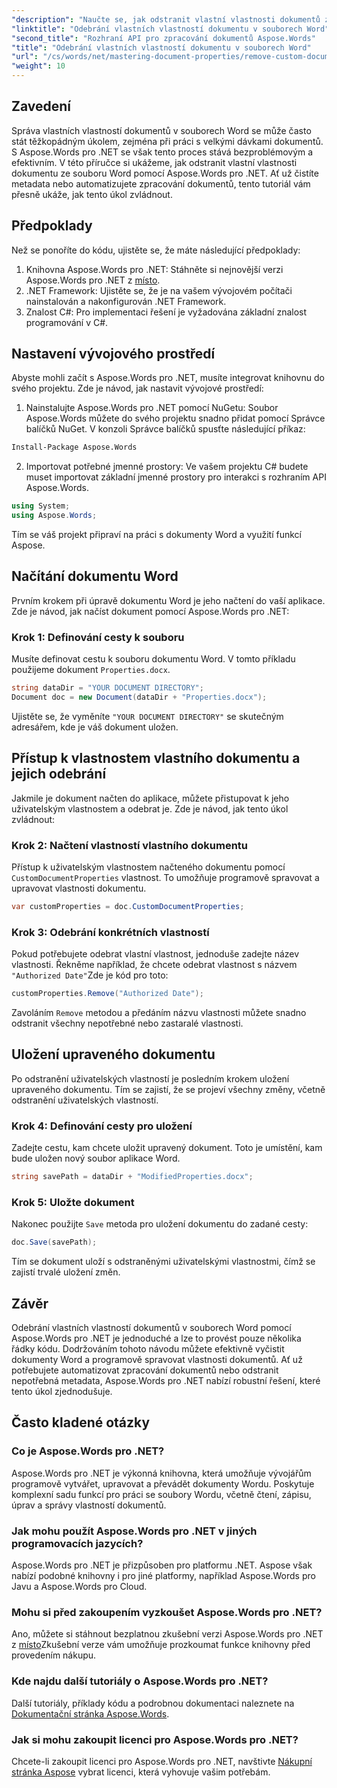 ```yaml
---
"description": "Naučte se, jak odstranit vlastní vlastnosti dokumentů ze souborů Word pomocí Aspose.Words pro .NET. Tato podrobná příručka poskytuje podrobné pokyny pro efektivní čištění metadat dokumentů, což šetří čas při správě dokumentů a automatizaci."
"linktitle": "Odebrání vlastních vlastností dokumentu v souborech Word"
"second_title": "Rozhraní API pro zpracování dokumentů Aspose.Words"
"title": "Odebrání vlastních vlastností dokumentu v souborech Word"
"url": "/cs/words/net/mastering-document-properties/remove-custom-document-properties-in-word-files/"
"weight": 10
---
```


## Zavedení

Správa vlastních vlastností dokumentů v souborech Word se může často stát těžkopádným úkolem, zejména při práci s velkými dávkami dokumentů. S Aspose.Words pro .NET se však tento proces stává bezproblémovým a efektivním. V této příručce si ukážeme, jak odstranit vlastní vlastnosti dokumentu ze souboru Word pomocí Aspose.Words pro .NET. Ať už čistíte metadata nebo automatizujete zpracování dokumentů, tento tutoriál vám přesně ukáže, jak tento úkol zvládnout.

## Předpoklady

Než se ponoříte do kódu, ujistěte se, že máte následující předpoklady:

1. Knihovna Aspose.Words pro .NET: Stáhněte si nejnovější verzi Aspose.Words pro .NET z [místo](https://releases.aspose.com/words/net/).
2. .NET Framework: Ujistěte se, že je na vašem vývojovém počítači nainstalován a nakonfigurován .NET Framework.
3. Znalost C#: Pro implementaci řešení je vyžadována základní znalost programování v C#.

## Nastavení vývojového prostředí

Abyste mohli začít s Aspose.Words pro .NET, musíte integrovat knihovnu do svého projektu. Zde je návod, jak nastavit vývojové prostředí:

1. Nainstalujte Aspose.Words pro .NET pomocí NuGetu:
   Soubor Aspose.Words můžete do svého projektu snadno přidat pomocí Správce balíčků NuGet. V konzoli Správce balíčků spusťte následující příkaz:

```bash
Install-Package Aspose.Words
```

2. Importovat potřebné jmenné prostory:
   Ve vašem projektu C# budete muset importovat základní jmenné prostory pro interakci s rozhraním API Aspose.Words.
   
```csharp
using System;
using Aspose.Words;
```

Tím se váš projekt připraví na práci s dokumenty Word a využití funkcí Aspose.

## Načítání dokumentu Word

Prvním krokem při úpravě dokumentu Word je jeho načtení do vaší aplikace. Zde je návod, jak načíst dokument pomocí Aspose.Words pro .NET:

### Krok 1: Definování cesty k souboru

Musíte definovat cestu k souboru dokumentu Word. V tomto příkladu použijeme dokument `Properties.docx`.

```csharp
string dataDir = "YOUR DOCUMENT DIRECTORY";
Document doc = new Document(dataDir + "Properties.docx");
```

Ujistěte se, že vyměníte `"YOUR DOCUMENT DIRECTORY"` se skutečným adresářem, kde je váš dokument uložen.

## Přístup k vlastnostem vlastního dokumentu a jejich odebrání

Jakmile je dokument načten do aplikace, můžete přistupovat k jeho uživatelským vlastnostem a odebrat je. Zde je návod, jak tento úkol zvládnout:

### Krok 2: Načtení vlastností vlastního dokumentu

Přístup k uživatelským vlastnostem načteného dokumentu pomocí `CustomDocumentProperties` vlastnost. To umožňuje programově spravovat a upravovat vlastnosti dokumentu.

```csharp
var customProperties = doc.CustomDocumentProperties;
```

### Krok 3: Odebrání konkrétních vlastností

Pokud potřebujete odebrat vlastní vlastnost, jednoduše zadejte název vlastnosti. Řekněme například, že chcete odebrat vlastnost s názvem `"Authorized Date"`Zde je kód pro toto:

```csharp
customProperties.Remove("Authorized Date");
```

Zavoláním `Remove` metodou a předáním názvu vlastnosti můžete snadno odstranit všechny nepotřebné nebo zastaralé vlastnosti.

## Uložení upraveného dokumentu

Po odstranění uživatelských vlastností je posledním krokem uložení upraveného dokumentu. Tím se zajistí, že se projeví všechny změny, včetně odstranění uživatelských vlastností.

### Krok 4: Definování cesty pro uložení

Zadejte cestu, kam chcete uložit upravený dokument. Toto je umístění, kam bude uložen nový soubor aplikace Word.

```csharp
string savePath = dataDir + "ModifiedProperties.docx";
```

### Krok 5: Uložte dokument

Nakonec použijte `Save` metoda pro uložení dokumentu do zadané cesty:

```csharp
doc.Save(savePath);
```

Tím se dokument uloží s odstraněnými uživatelskými vlastnostmi, čímž se zajistí trvalé uložení změn.

## Závěr

Odebrání vlastních vlastností dokumentů v souborech Word pomocí Aspose.Words pro .NET je jednoduché a lze to provést pouze několika řádky kódu. Dodržováním tohoto návodu můžete efektivně vyčistit dokumenty Word a programově spravovat vlastnosti dokumentů. Ať už potřebujete automatizovat zpracování dokumentů nebo odstranit nepotřebná metadata, Aspose.Words pro .NET nabízí robustní řešení, které tento úkol zjednodušuje.

## Často kladené otázky

### Co je Aspose.Words pro .NET?

Aspose.Words pro .NET je výkonná knihovna, která umožňuje vývojářům programově vytvářet, upravovat a převádět dokumenty Wordu. Poskytuje komplexní sadu funkcí pro práci se soubory Wordu, včetně čtení, zápisu, úprav a správy vlastností dokumentů.

### Jak mohu použít Aspose.Words pro .NET v jiných programovacích jazycích?

Aspose.Words pro .NET je přizpůsoben pro platformu .NET. Aspose však nabízí podobné knihovny i pro jiné platformy, například Aspose.Words pro Javu a Aspose.Words pro Cloud.

### Mohu si před zakoupením vyzkoušet Aspose.Words pro .NET?

Ano, můžete si stáhnout bezplatnou zkušební verzi Aspose.Words pro .NET z [místo](https://releases.aspose.com/)Zkušební verze vám umožňuje prozkoumat funkce knihovny před provedením nákupu.

### Kde najdu další tutoriály o Aspose.Words pro .NET?

Další tutoriály, příklady kódu a podrobnou dokumentaci naleznete na [Dokumentační stránka Aspose.Words](https://reference.aspose.com/words/net/).

### Jak si mohu zakoupit licenci pro Aspose.Words pro .NET?

Chcete-li zakoupit licenci pro Aspose.Words pro .NET, navštivte [Nákupní stránka Aspose](https://purchase.aspose.com/buy) vybrat licenci, která vyhovuje vašim potřebám.